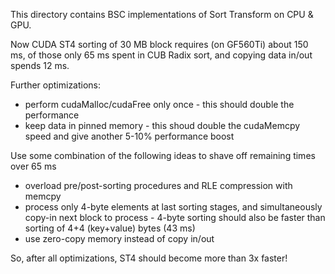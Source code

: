 This directory contains BSC implementations of Sort Transform on CPU & GPU.

Now CUDA ST4 sorting of 30 MB block requires (on GF560Ti) about 150 ms, of those only 65 ms spent in CUB Radix sort,
and copying data in/out spends 12 ms.

Further optimizations:
- perform cudaMalloc/cudaFree only once - this should double the performance
- keep data in pinned memory - this shoud double the cudaMemcpy speed and give another 5-10% performance boost

Use some combination of the following ideas to shave off remaining times over 65 ms
- overload pre/post-sorting procedures and RLE compression with memcpy
- process only 4-byte elements at last sorting stages, and simultaneously copy-in next block to process - 
4-byte sorting should also be faster than sorting of 4+4 (key+value) bytes (43 ms)
- use zero-copy memory instead of copy in/out

So, after all optimizations, ST4 should become more than 3x faster!

